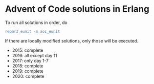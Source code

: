 # Advent of Code solutions in Erlang

To run all solutions in order, do

```erlang
rebar3 eunit -m aoc_eunit
```

If there are locally modified solutions, only those will be executed.

* 2015: complete
* 2016: all except day 11
* 2017: only day 1-7
* 2018: complete
* 2019: complete
* 2020: complete
